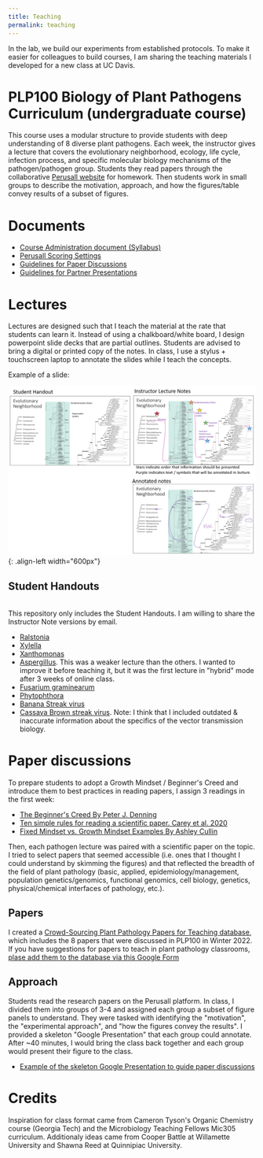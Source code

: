 ```yaml
---
title: Teaching
permalink: teaching
---
```


In the lab, we build our experiments from established protocols. To make it easier for colleagues to build courses, I am sharing the teaching materials I developed for a new class at UC Davis. 

# PLP100 Biology of Plant Pathogens Curriculum (undergraduate course) 

This course uses a modular structure to provide students with deep understanding of 8 diverse plant pathogens. Each week, the instructor gives a lecture that covers the evolutionary neighborhood, ecology, life cycle, infection process, and specific molecular biology mechanisms of the pathogen/pathogen group. Students they read papers through the collaborative [Perusall website](https://www.Perusall.com) for homework. Then students work in small groups to describe the motivation, approach, and how the figures/table convey results of a subset of figures. 

# Documents

* [Course Administration document (Syllabus)](assets/teaching/plp100/admin.docx)
* [Perusall Scoring Settings](assets/teaching/plp100/PLP100_Perusall_scoring_settings.docx)
* [Guidelines for Paper Discussions](assets/teaching/plp100/PLP100_PaperDiscussions_Guidelines.docx)
* [Guidelines for Partner Presentations](assets/teaching/plp100/PLP100_Presentation_Guidelines.docx)

# Lectures

Lectures are designed such that I teach the material at the rate that students can learn it. Instead of using a chalkboard/white board, I design powerpoint slide decks that are partial outlines. Students are advised to bring a digital or printed copy of the notes. In class, I use a stylus + touchscreen laptop to annotate the slides while I teach the concepts. 

Example of a slide:


![Slides](/assets/teaching/plp100/Slide_Annotation.png){: .align-left width="600px"}

## Student Handouts
<br>This repository only includes the Student Handouts. I am willing to share the Instructor Note versions by email. 

* [Ralstonia](assets/teaching/plp100/Lecture_Ralstonia.pptx)
* [Xylella](assets/teaching/plp100/Lecture_Xylella.pptx)
* [Xanthomonas](assets/teaching/plp100/Lecture_Xanthomonas.pptx)
* [Aspergillus](assets/teaching/plp100/Lecture_Aspergillus.pptx). This was a weaker lecture than the others. I wanted to improve it before teaching it, but it was the first lecture in "hybrid" mode after 3 weeks of online class. 
* [Fusarium graminearum](assets/teaching/plp100/Lecture_Fusarium_graminearum.pptx)
* [Phytophthora](assets/teaching/plp100/Lecture_Phytophthora.pptx)
* [Banana Streak virus](assets/teaching/plp100/Lecture_Banana_Streak_virus.pptx)
* [Cassava Brown streak virus](assets/teaching/plp100/Lecture_Cassava_Brown_Streak_virus.pptx). Note: I think that I included outdated & inaccurate information about the specifics of the vector transmission biology. 

# Paper discussions

To prepare students to adopt a Growth Mindset / Beginner's Creed and introduce them to best practices in reading papers, I assign 3 readings in the first week:
* [The Beginner's Creed By Peter J. Denning](https://cacm.acm.org/magazines/2017/7/218869-the-beginners-creed/fulltext)
* [Ten simple rules for reading a scientific paper. Carey et al. 2020](https://journals.plos.org/ploscompbiol/article?id=10.1371/journal.pcbi.1008032)
* [Fixed Mindset vs. Growth Mindset Examples By Ashley Cullin](https://biglifejournal.com/blogs/blog/fixed-mindset-vs-growth-mindset-examples)

Then, each pathogen lecture was paired with a scientific paper on the topic. I tried to select papers that seemed accessible (i.e. ones that I thought I could understand by skimming the figures) and that reflected the breadth of the field of plant pathology (basic, applied, epidemiology/management, population genetics/genomics, functional genomics, cell biology, genetics, physical/chemical interfaces of pathology, etc.).

## Papers 

I created a [Crowd-Sourcing Plant Pathology Papers for Teaching database](https://docs.google.com/spreadsheets/d/1ATgqp_Nl_woXHtSSIHc4hKDI0LML4DGpmo0ftcGYZvI/edit?usp=sharing), which includes the 8 papers that were discussed in PLP100 in Winter 2022. If you have suggestions for papers to teach in plant pathology classrooms, [plase add them to the database via this Google Form](https://forms.gle/4fCCby8NzuoeaGQC8)

## Approach

Students read the research papers on the Perusall platform. In class, I divided them into groups of 3-4 and assigned each group a subset of figure panels to understand. They were tasked with identifying the "motivation", the "experimental approach", and "how the figures convey the results". I provided a skeleton "Google Presentation" that each group could annotate. After ~40 minutes, I would bring the class back together and each group would present their figure to the class. 

* [Example of the skeleton Google Presentation to guide paper discussions](https://docs.google.com/presentation/d/1jFkSUTTFeVdwOcSxLZyryBpDHI3hFdKvhXD6CoiA2m0/edit?usp=sharing)



# Credits
 Inspiration for class format came from Cameron Tyson's Organic Chemistry course (Georgia Tech) and the Microbiology Teaching Fellows Mic305 curriculum. Additionaly ideas came from Cooper Battle at Willamette University and Shawna Reed at Quinnipiac University. 